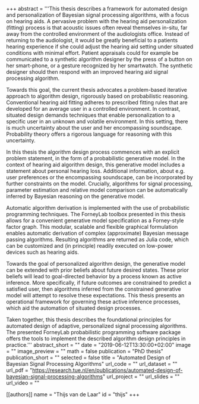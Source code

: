 +++
abstract = '''This thesis describes a framework for automated design and personalization of Bayesian signal processing algorithms, with a focus on hearing aids. A pervasive problem with the hearing aid personalization (fitting) process is that acoustic issues often reveal themselves in-situ, far away from the controlled environment of the audiologists office. Instead of returning to the audiologist, it would be greatly beneficial to a patients hearing experience if she could adjust the hearing aid setting under situated conditions with minimal effort. Patient appraisals could for example be communicated to a synthetic algorithm designer by the press of a button on her smart-phone, or a gesture recognized by her smartwatch. The synthetic designer should then respond with an improved hearing aid signal processing algorithm. 

Towards this goal, the current thesis advocates a problem-based iterative approach to algorithm design, rigorously based on probabilistic reasoning. Conventional hearing aid fitting adheres to prescribed fitting rules that are developed for an average user in a controlled environment. In contrast, situated design demands techniques that enable personalization to a specific user in an unknown and volatile environment. In this setting, there is much uncertainty about the user and her encompassing soundscape. Probability theory offers a rigorous language for reasoning with this uncertainty. 

In this thesis the algorithm design process commences with an explicit problem statement, in the form of a probabilistic generative model. In the context of hearing aid algorithm design, this generative model includes a statement about personal hearing loss. Additional information, about e.g. user preferences or the encompassing soundscape, can be incorporated by further constraints on the model. Crucially, algorithms for signal processing, parameter estimation and relative model comparison can be automatically inferred by Bayesian reasoning on the generative model. 

Automatic algorithm derivation is implemented with the use of probabilistic programming techniques. The ForneyLab toolbox presented in this thesis allows for a convenient generative model specification as a Forney-style factor graph. This modular, scalable and flexible graphical formulation enables automatic derivation of complex (approximate) Bayesian message passing algorithms. Resulting algorithms are returned as Julia code, which can be customized and (in principle) readily executed on low-power devices such as hearing aids. 

Towards the goal of personalized algorithm design, the generative model can be extended with prior beliefs about future desired states. These prior beliefs will lead to goal-directed behavior by a process known as active inference. More specifically, if future outcomes are constrained to predict a satisfied user, then algorithms inferred from the constrained generative model will attempt to resolve these expectations. This thesis presents an operational framework for governing these active inference processes, which aid the automation of situated design processes. 

Taken together, this thesis describes the foundational principles for automated design of adaptive, personalized signal processing algorithms. The presented ForneyLab probabilistic programming software package offers the tools to implement the described algorithm design principles in practice.'''
abstract_short = ""
date = "2019-06-12T13:30:00+02:00"
image = ""
image_preview = ""
math = false
publication = "PhD thesis"
publication_short = ""
selected = false
title = "Automated Design of Bayesian Signal Processing Algorithms"
url_code = ""
url_dataset = ""
url_pdf = "https://research.tue.nl/en/publications/automated-design-of-bayesian-signal-processing-algorithms"
url_project = ""
url_slides = ""
url_video = ""

[[authors]]
    name = "Thijs van de Laar"
    id = "thijs"
+++